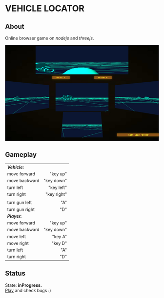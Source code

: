 
# VEHICLE LOCATOR 

About
------------   
Online browser game on *nodejs* and *threejs*.  
  
  
![pic](https://raw.githubusercontent.com/fire888/locator/master/jsScene/screenshot.jpg)  

Gameplay
------------ 
||| 
| -------------------- | ------------------:|
| **_Vehicle:_**       |                    |
| move forward         | "key up"           |
| move backward        | "key down"         |
| turn left            | "key left"         |
| turn right           | "key right"        |
| 	                   |                    |
|turn gun left         | "A"                |  
|turn gun right        | "D"                |  
| **_Player:_**        |                    |  
|move forward          | "key up"           |
|move backward         | "key down"         |
|move left             | "key A"            |
|move right            | "key D"            |
|turn left             | "A"                |  
|turn right            | "D"                |    

Status
------------   
State: **inProgress.**  
[Play](http://js.otrisovano.ru/tests/180316Locator/master) and check bugs :)


